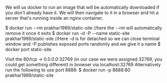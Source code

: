 We will us docker to run an image that will be automatically downloaded if you don't already have it. We will then navigate to it in a browser and hit a server that's running inside an nginx container.

$ docker run --rm prakhar1989/static-site //here the --rm will automatically remove it once it exits
$ docker run -d -P --name static-site prakhar1989/static-site //Here -d is for detached so we can close terminal window and -P publishes exposed ports randomly and we give it a name
$ docker port static-site

Visit the 80/tcp -> 0.0.0.0:32769 (in our case we were assigned 32769, you could get something different) in browser via localhost:32769
Alternatively run the following to use port 8888:
$ docker run -p 8888:80 prakhar1989/static-site

